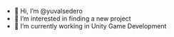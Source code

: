 - 👋 Hi, I’m @yuvalsedero
- 👀 I’m interested in finding a new project
- 🌱 I’m currently working in Unity Game Development


<!---
yuvalsedero/yuvalsedero is a ✨ special ✨ repository because its `README.md` (this file) appears on your GitHub profile.
You can click the Preview link to take a look at your changes.
--->
